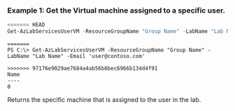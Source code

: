 ### Example 1: Get the Virtual machine assigned to a specific user.
```powershell
<<<<<<< HEAD
Get-AzLabServicesUserVM -ResourceGroupName "Group Name" -LabName "Lab Name" -Email 'user@contoso.com'
```

```output
=======
PS C:\> Get-AzLabServicesUserVM -ResourceGroupName "Group Name" -LabName "Lab Name" -Email 'user@contoso.com'

>>>>>>> 97176e9029ae7684a4ab56b6bec6966b134d4f91
Name
----
0
```

Returns the specific machine that is assigned to the user in the lab.

